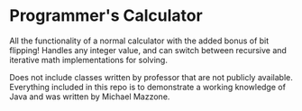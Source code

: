 # Programmer's Calculator
All the functionality of a normal calculator with the added bonus of bit flipping! Handles any integer value, and can switch between recursive and iterative math implementations for solving.  
  
Does not include classes written by professor that are not publicly available. Everything included in this repo is to demonstrate a working knowledge of Java and was written by Michael Mazzone.
